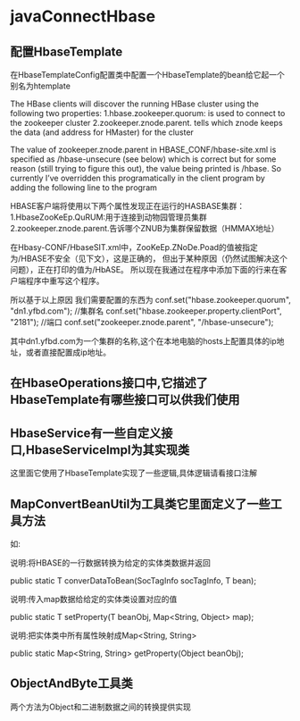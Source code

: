 # javaConnectHbase

## 配置HbaseTemplate
在HbaseTemplateConfig配置类中配置一个HbaseTemplate的bean给它起一个别名为htemplate

The HBase clients will discover the running HBase cluster using the following two properties:
1.hbase.zookeeper.quorum: is used to connect to the zookeeper cluster
2.zookeeper.znode.parent. tells which znode keeps the data (and address for HMaster) for the cluster

The value of zookeeper.znode.parent in HBASE_CONF/hbase-site.xml is specified as /hbase-unsecure (see below) which is correct
but for some reason (still trying to figure this out), the value being printed is /hbase. 
So currently I’ve overridden this programatically in the client program by adding the following line to the program

HBASE客户端将使用以下两个属性发现正在运行的HASBASE集群：
1.HbaseZooKeEp.QuRUM:用于连接到动物园管理员集群
2.zookeeper.znode.parent.告诉哪个ZNUB为集群保留数据（HMMAX地址）

在Hbasy-CONF/HbaseSIT.xml中，ZooKeEp.ZNoDe.Poad的值被指定为/HBASE不安全（见下文），这是正确的，
但出于某种原因（仍然试图解决这个问题），正在打印的值为/HbASE。
所以现在我通过在程序中添加下面的行来在客户端程序中重写这个程序。

所以基于以上原因 我们需要配置的东西为
conf.set("hbase.zookeeper.quorum", "dn1.yfbd.com");   //集群名
conf.set("hbase.zookeeper.property.clientPort", "2181");  //端口
conf.set("zookeeper.znode.parent", "/hbase-unsecure");

其中dn1.yfbd.com为一个集群的名称,这个在本地电脑的hosts上配置具体的ip地址，或者直接配置成ip地址。

## 在HbaseOperations接口中,它描述了HbaseTemplate有哪些接口可以供我们使用

## HbaseService有一些自定义接口,HbaseServiceImpl为其实现类
这里面它使用了HbaseTemplate实现了一些逻辑,具体逻辑请看接口注解

## MapConvertBeanUtil为工具类它里面定义了一些工具方法

如:

说明:将HBASE的一行数据转换为给定的实体类数据并返回

public static <T> T converDataToBean(SocTagInfo socTagInfo, T bean);
  

说明:传入map数据给给定的实体类设置对应的值

public static <T> T setProperty(T beanObj, Map<String, Object> map);
  

说明:把实体类中所有属性映射成Map<String, String>

public static Map<String, String> getProperty(Object beanObj);

  
  
## ObjectAndByte工具类

两个方法为Object和二进制数据之间的转换提供实现

  
  
